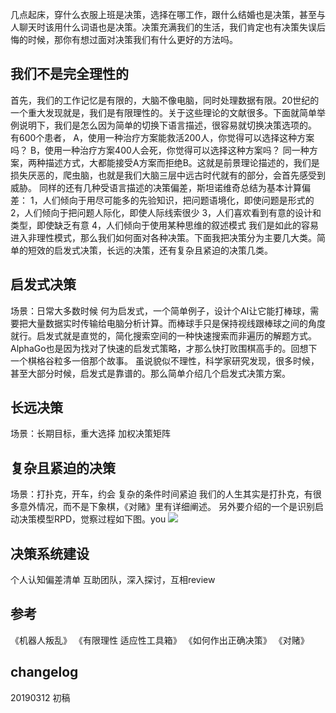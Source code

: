 
几点起床，穿什么衣服上班是决策，选择在哪工作，跟什么结婚也是决策，甚至与人聊天时该用什么词语也是决策。决策充满我们的生活，我们肯定也有决策失误后悔的时候，那你有想过面对决策我们有什么更好的方法吗。
## 我们不是完全理性的
首先，我们的工作记忆是有限的，大脑不像电脑，同时处理数据有限。20世纪的一个重大发现就是，我们是有限理性的。关于这些理论的文献很多。下面就简单举例说明下，我们是怎么因为简单的切换下语言描述，很容易就切换决策选项的。
有600个患者，
A，使用一种治疗方案能救活200人，你觉得可以选择这种方案吗？
B，使用一种治疗方案400人会死，你觉得可以选择这种方案吗？
同一种方案，两种描述方式，大都能接受A方案而拒绝B。这就是前景理论描述的，我们是损失厌恶的，爬虫脑，也就是我们大脑三层中远古时代就有的部分，会首先感受到威胁。
同样的还有几种受语言描述的决策偏差，斯坦诺维奇总结为基本计算偏差：
1，人们倾向于用尽可能多的先验知识，把问题语境化，即使问题是形式的
2，人们倾向于把问题人际化，即使人际线索很少
3，人们喜欢看到有意的设计和类型，即使缺乏有意
4，人们倾向于使用某种思维的叙述模式
我们是如此的容易进入非理性模式，那么我们如何面对各种决策。下面我把决策分为主要几大类。简单的短效的启发式决策，长远的决策，还有复杂且紧迫的决策几类。

## 启发式决策
场景：日常大多数时候
何为启发式，一个简单例子，设计个AI让它能打棒球，需要把大量数据实时传输给电脑分析计算。而棒球手只是保持视线跟棒球之间的角度就行。启发式就是直觉的，简化搜索空间的一种快速搜索而非遍历的解题方式。AlphaGo也是因为找对了快速的启发式策略，才那么快打败围棋高手的。回想下一个棋格谷粒多一倍那个故事。
虽说貌似不理性，科学家研究发现，很多时候，甚至大部分时候，启发式是靠谱的。那么简单介绍几个启发式决策方案。

## 长远决策
场景：长期目标，重大选择
加权决策矩阵

## 复杂且紧迫的决策
场景：打扑克，开车，约会
复杂的条件时间紧迫 
我们的人生其实是打扑克，有很多意外情况，而不是下象棋，《对赌》里有详细阐述。
另外要介绍的一个是识别启动决策模型RPD，觉察过程如下图。you
![](https://duane-1258291235.cos.ap-beijing.myqcloud.com/20190420191914.png)

## 决策系统建设
个人认知偏差清单
互助团队，深入探讨，互相review

## 参考
《机器人叛乱》
《有限理性 适应性工具箱》
《如何作出正确决策》
《对赌》

## changelog
20190312 初稿